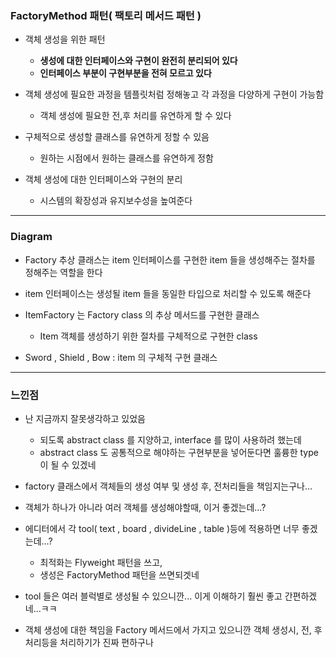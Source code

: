 ### FactoryMethod 패턴( 팩토리 메서드 패턴 )

- 객체 생성을 위한 패턴
  - **생성에 대한 인터페이스와 구현이 완전히 분리되어 있다**
  - **인터페이스 부분이 구현부분을 전혀 모르고 있다**


- 객체 생성에 필요한 과정을 템플릿처럼 정해놓고 각 과정을 다양하게 구현이 가능함
  - 객체 생성에 필요한 전,후 처리를 유연하게 할 수 있다


- 구체적으로 생성할 클래스를 유연하게 정할 수 있음
  - 원하는 시점에서 원하는 클래스를 유연하게 정함


- 객체 생성에 대한 인터페이스와 구현의 분리
  - 시스템의 확장성과 유지보수성을 높여준다

---

### Diagram

- Factory 추상 클래스는 item 인터페이스를 구현한 item 들을 생성해주는 절차를 정해주는 역할을 한다


- item 인터페이스는 생성될 item 들을 동일한 타입으로 처리할 수 있도록 해준다


- ItemFactory 는 Factory class 의 추상 메서드를 구현한 클래스
  - Item 객체를 생성하기 위한 절차를 구체적으로 구현한 class


- Sword , Shield , Bow : item 의 구체적 구현 클래스

---

### 느낀점

- 난 지금까지 잘못생각하고 있었음
  - 되도록 abstract class 를 지양하고, interface 를 많이 사용하려 했는데
  - abstract class 도 공통적으로 해야하는 구현부분을 넣어둔다면 훌륭한 type 이 될 수 있겠네


- factory 클래스에서 객체들의 생성 여부 및 생성 후, 전처리들을 책임지는구나...


- 객체가 하나가 아니라 여러 객체를 생성해야할때, 이거 좋겠는데...?


- 에디터에서 각 tool( text , board , divideLine , table )등에 적용하면 너무 좋겠는데...?
  - 최적화는 Flyweight 패턴을 쓰고,
  - 생성은 FactoryMethod 패턴을 쓰면되겟네


- tool 들은 여러 블럭별로 생성될 수 있으니깐... 이게 이해하기 훨씬 좋고 간편하겠네...ㅋㅋ


- 객체 생성에 대한 책임을 Factory 메서드에서 가지고 있으니깐 객체 생성시, 전, 후 처리등을 처리하기가 진짜 편하구나